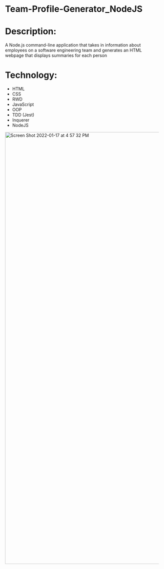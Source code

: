 # Team-Profile-Generator_NodeJS

# Description: 
A Node.js command-line application that takes in information about employees on a software engineering team and generates an HTML webpage that displays summaries for each person

# Technology:
- HTML
- CSS
- RWD
- JavaScript
- OOP
- TDD (Jest)
- Inquerer
- NodeJS

<img width="1410" alt="Screen Shot 2022-01-17 at 4 57 32 PM" src="https://user-images.githubusercontent.com/80685266/149845574-9b2eb8db-ff01-4c41-be68-0a38ec9893a5.png">
